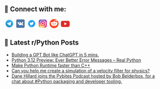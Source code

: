 ## 🔎 Connect with me:
[<img src="https://github.com/bullbesh/bullbesh/blob/main/images/Telegram.png" width="32" height="32" />](https://t.me/bullbesh)
[<img src="https://github.com/bullbesh/bullbesh/blob/main/images/VK.png" width="32" height="32" />](https://vk.com/bullbesh)
[<img src="https://github.com/bullbesh/bullbesh/blob/main/images/Twitter.png" width="32" height="32" />](https://twitter.com/bullbesh1)
[<img src="https://github.com/bullbesh/bullbesh/blob/main/images/Instagram.png" width="32" height="32" />](https://www.instagram.com/bullbesh)
[<img src="https://github.com/bullbesh/bullbesh/blob/main/images/Reddit.png" width="32" height="32" />](https://www.reddit.com/user/bullbesh)
[<img src="https://github.com/bullbesh/bullbesh/blob/main/images/YouTube.png" width="32" height="32" />](https://www.youtube.com/channel/UCtfjRs6uzgq5mfm8S06WTcg)

## 📕 Latest r/Python Posts
<!-- BLOG-POST-LIST:START -->
- [Building a GPT Bot like ChatGPT in 5 mins.](https://www.reddit.com/r/Python/comments/12elg8s/building_a_gpt_bot_like_chatgpt_in_5_mins/)
- [Python 3.12 Preview: Ever Better Error Messages – Real Python](https://www.reddit.com/r/Python/comments/12eld7u/python_312_preview_ever_better_error_messages/)
- [Make Python Runtime faster than C++](https://www.reddit.com/r/Python/comments/12ek73o/make_python_runtime_faster_than_c/)
- [Can you help me create a simulation of a velocity filter for physics?](https://www.reddit.com/r/Python/comments/12ek3cq/can_you_help_me_create_a_simulation_of_a_velocity/)
- [Dane Hillard joins the Pybites Podcast hosted by Bob Belderbos, for a chat about #Python packaging and developer tooling.](https://www.reddit.com/r/Python/comments/12ejm56/dane_hillard_joins_the_pybites_podcast_hosted_by/)
<!-- BLOG-POST-LIST:END -->
